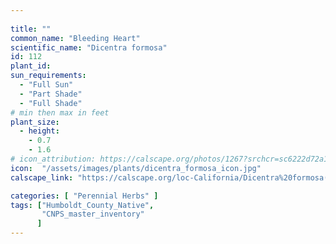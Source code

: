 ```yaml
---
 
title: ""
common_name: "Bleeding Heart"
scientific_name: "Dicentra formosa"
id: 112
plant_id: 
sun_requirements:
  - "Full Sun"
  - "Part Shade"
  - "Full Shade"
# min then max in feet
plant_size:
  - height: 
    - 0.7
    - 1.6
# icon_attribution: https://calscape.org/photos/1267?srchcr=sc6222d72a15658 
icon:  "/assets/images/plants/dicentra_formosa_icon.jpg"
calscape_link: "https://calscape.org/loc-California/Dicentra%20formosa(%20)"

categories: [ "Perennial Herbs" ]
tags: ["Humboldt_County_Native",
       "CNPS_master_inventory"
      ]
---
```



